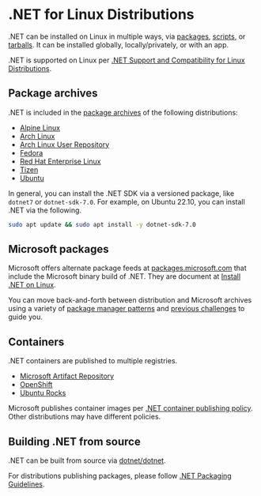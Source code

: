 # .NET for Linux Distributions

.NET can be installed on Linux in multiple ways, via [packages](https://learn.microsoft.com/dotnet/core/install/linux), [scripts](https://github.com/dotnet/install-scripts), or [tarballs](https://dotnet.microsoft.com/download/dotnet). It can be installed globally, locally/privately, or with an app.

.NET is supported on Linux per [.NET Support and Compatibility for Linux Distributions](linux-support.md).

## Package archives

.NET is included in the [package archives](https://pkgs.org/download/dotnet) of the following distributions:

- [Alpine Linux](https://pkgs.alpinelinux.org/packages?name=dotnet*)
- [Arch Linux](https://archlinux.org/packages/?q=dotnet)
- [Arch Linux User Repository](https://aur.archlinux.org/packages?K=dotnet)
- [Fedora](https://packages.fedoraproject.org/search?query=dotnet)
- [Red Hat Enterprise Linux](https://access.redhat.com/documentation/en-us/net/6.0)
- [Tizen](https://developer.samsung.com/tizen/About-Tizen.NET/Tizen.NET.html)
- [Ubuntu](https://packages.ubuntu.com/search?keywords=dotnet)

In general, you can install the .NET SDK via a versioned package, like `dotnet7` or `dotnet-sdk-7.0`. For example, on Ubuntu 22.10, you can install .NET via the following.

```bash
sudo apt update && sudo apt install -y dotnet-sdk-7.0
```

## Microsoft packages

Microsoft offers alternate package feeds at [packages.microsoft.com](http://packages.microsoft.com/) that include the Microsoft binary build of .NET. They are document at [Install .NET on Linux](https://learn.microsoft.com/dotnet/core/install/linux).

You can move back-and-forth between distribution and Microsoft archives using a variety of [package manager patterns](https://learn.microsoft.com/dotnet/core/install/linux-package-mixup) and [previous challenges](https://github.com/dotnet/core/issues/7699) to guide you.

## Containers

.NET containers are published to multiple registries.

- [Microsoft Artifact Repository](https://mcr.microsoft.com/catalog?search=dotnet/)
- [OpenShift](https://developers.redhat.com/blog/2018/07/05/deploy-dotnet-core-apps-openshift)
- [Ubuntu Rocks](https://hub.docker.com/r/ubuntu/dotnet-aspnet)

Microsoft publishes container images per [.NET container publishing policy](https://github.com/dotnet/dotnet-docker/blob/main/documentation/supported-platforms.md). Other distributions may have different policies.

## Building .NET from source

.NET can be built from source via [dotnet/dotnet](https://github.com/dotnet/dotnet).

For distributions publishing packages, please follow [.NET Packaging Guidelines](https://learn.microsoft.com/dotnet/core/distribution-packaging#recommended-packages).
